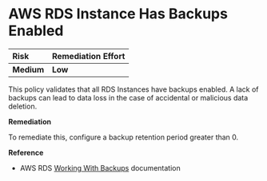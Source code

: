 # AWS RDS Instance Has Backups Enabled

| Risk | Remediation Effort |
| :--- | :--- |
| **Medium** | **Low** |

This policy validates that all RDS Instances have backups enabled. A lack of backups can lead to data loss in the case of accidental or malicious data deletion.

**Remediation**

To remediate this, configure a backup retention period greater than 0.

**Reference**

* AWS RDS [Working With Backups](https://docs.aws.amazon.com/AmazonRDS/latest/UserGuide/USER_WorkingWithAutomatedBackups.html) documentation

